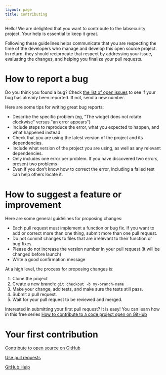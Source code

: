 ```yaml
---
layout: page
title: Contributing
---
```


Hello! We are delighted that you want to contribute to the labsecurity project. Your help is essential to keep it great.

Following these guidelines helps communicate that you are respecting the time of the developers who manage and develop this open source project. In return, they should reciprocate that respect by addressing your issue, evaluating the changes, and helping you finalize your pull requests.

# How to report a bug

Do you think you found a bug? Check [the list of open issues](https://github.com/dylanmeca/labsecurity/issues) to see if your bug has already been reported. If not, send a new number.

Here are some tips for writing great bug reports:

* Describe the specific problem (eg, "The widget does not rotate clockwise" versus "an error appears")
* Include steps to reproduce the error, what you expected to happen, and what happened instead
* Check that you are using the latest version of the project and its dependencies.
* Include what version of the project you are using, as well as any relevant dependencies.
* Only includes one error per problem. If you have discovered two errors, present two problems
* Even if you don't know how to correct the error, including a failed test can help others locate it.

# How to suggest a feature or improvement

Here are some general guidelines for proposing changes:

* Each pull request must implement a function or bug fix. If you want to add or correct more than one thing, submit more than one pull request.
* Do not commit changes to files that are irrelevant to their function or bug fixes.
* Please do not increase the version number in your pull request (it will be changed before launch)
* Write a good confirmation message

At a high level, the process for proposing changes is:

1. Clone the project
2. Create a new branch: ``` git checkout -b my-branch-name ```
3. Make your change, add tests, and make sure the tests still pass.
4. Submit a pull request.
5. Wait for your pull request to be reviewed and merged.

Interested in submitting your first pull request? It is easy! You can learn how in this free series [How to contribute to a code project open on GitHub](https://app.egghead.io/series/how-to-contribute-to-an-open-source-project-on-github)  

# Your first contribution

[Contribute to open source on GitHub](https://guides.github.com/activities/contributing-to-open-source) 

[Use pull requests](https://help.github.com/articles/using-pull-requests) 

[GitHub Help](https://help.github.com) 
